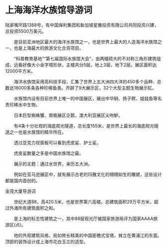 # 上海海洋水族馆导游词  
陆家嘴环路1388号，有中国保利集团和新加坡星雅投资有限公司共同投资兴建，总投资5500万美元。  

　　是目前亚洲地区最大的海洋水族馆之一，也是世界上最大的人造海洋水族馆之一，也是上海最大的旅游文化合资项目。  

　　“科普教育基地”“第七届国际水族馆大会”，由两幢硕大的不对称三角形建筑组成，远看好像大小金字塔形状，主楼共分5层，地上3层，地下2层。展区面积达12000平方米。  

　　海洋水族馆采用高科技手段，汇集了世界上五大洲四大洋的450多个品种、总数达18000多条各种珍稀鱼类。开辟了9大展示区，32个大型主题生物展示缸。  

　　水族馆内设有目前世界上唯一的中国展区，展出中华鲟、扬子鳄、娃娃鱼等名贵珍稀水中生物。  

　　日本巨型蜘蛛蟹、南极展区企鹅，澳大利亚展区尖吻鲈。  

　　有4条十分壮观的海底观光隧道，总长度155米，是世界上最长的海底观光隧道之一也是水族馆的精华所在。  

　　透过亚克力视窗板可以看到虎皮鲨、护士鲨。  

　　虎皮鲨数量之多是中国水族馆之最。  

　　展示的主题：通过水世界，亲历五大洲。  

　　例如在亚马逊展区中，就有展示古老的玛雅文化的栩栩如生的雕塑，这些设计都是国内首创的。  

金茂大厦导游词  

　　世纪大道88，高420.5米，也是世界第六高楼。总建筑面积29万平方米，超过外滩所有建筑面积之和。  

　　是上海的标志性建筑之一，其中88层观光厅被国家旅游局评为国家AAAA旅游区(点)。  

　　他的外观建筑风格，宛如修长精美的中国密檐式宝塔，耸立在黄浦江的东面。顶部的装饰设计成上海市花白玉兰的造型。  